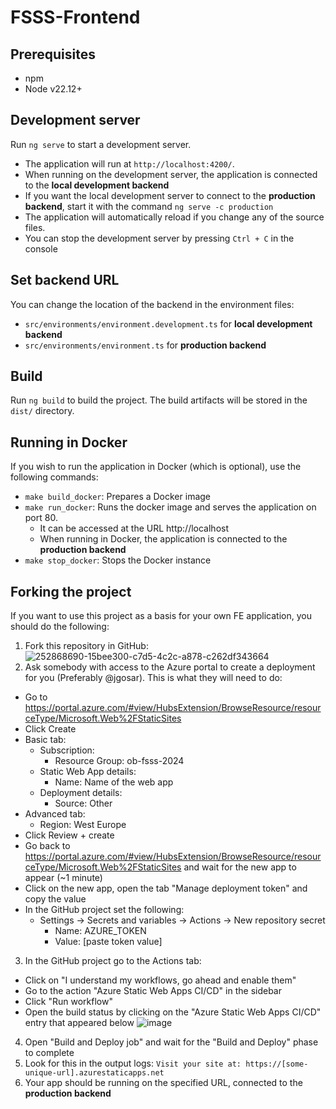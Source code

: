 # FSSS-Frontend

## Prerequisites
- npm
- Node v22.12+

## Development server
Run `ng serve` to start a development server.
- The application will run at `http://localhost:4200/`.
- When running on the development server, the application is connected to the **local development backend**
- If you want the local development server to connect to the **production backend**, start it with the command `ng serve -c production`
- The application will automatically reload if you change any of the source files.
- You can stop the development server by pressing `Ctrl + C` in the console

## Set backend URL
You can change the location of the backend in the environment files:
- `src/environments/environment.development.ts` for **local development backend**
- `src/environments/environment.ts` for **production backend**

## Build
Run `ng build` to build the project. The build artifacts will be stored in the `dist/` directory.

## Running in Docker
If you wish to run the application in Docker (which is optional), use the following commands:
- `make build_docker`: Prepares a Docker image
- `make run_docker`: Runs the docker image and serves the application on port 80.
  - It can be accessed at the URL http://localhost
  - When running in Docker, the application is connected to the **production backend**
- `make stop_docker`: Stops the Docker instance

## Forking the project
If you want to use this project as a basis for your own FE application, you should do the following:
1. Fork this repository in GitHub:
![252868690-15bee300-c7d5-4c2c-a878-c262df343664](https://github.com/ob-fsss-2024/frontend/assets/36840705/31571571-bebe-457c-a3a5-843289b2f0f7)
2. Ask somebody with access to the Azure portal to create a deployment for you (Preferably @jgosar). This is what they will need to do:
- Go to https://portal.azure.com/#view/HubsExtension/BrowseResource/resourceType/Microsoft.Web%2FStaticSites
- Click Create
- Basic tab:
  - Subscription:
    - Resource Group: ob-fsss-2024
  - Static Web App details:
    - Name: Name of the web app
  - Deployment details:
    - Source: Other
- Advanced tab:
  - Region: West Europe
- Click Review + create
- Go back to https://portal.azure.com/#view/HubsExtension/BrowseResource/resourceType/Microsoft.Web%2FStaticSites and wait for the new app to appear (~1 minute)
- Click on the new app, open the tab "Manage deployment token" and copy the value
- In the GitHub project set the following:
  - Settings -> Secrets and variables -> Actions -> New repository secret
    - Name: AZURE_TOKEN
    - Value: [paste token value]
3. In the GitHub project go to the Actions tab:
  - Click on "I understand my workflows, go ahead and enable them"
  - Go to the action "Azure Static Web Apps CI/CD" in the sidebar
  - Click "Run workflow"
  - Open the build status by clicking on the "Azure Static Web Apps CI/CD" entry that appeared below
 ![image](https://github.com/ob-fsss-2024/frontend/assets/36840705/c69c822f-8f3e-448d-803d-1d691e63c819)
4. Open "Build and Deploy job" and wait for the "Build and Deploy" phase to complete
5. Look for this in the output logs: `Visit your site at: https://[some-unique-url].azurestaticapps.net`
6. Your app should be running on the specified URL, connected to the **production backend**

